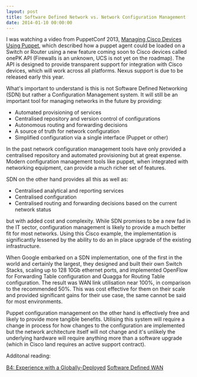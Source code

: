 ```yaml
---
layout: post
title: Software Defined Network vs. Network Configuration Management
date: 2014-01-10 00:00:00
---
```


I was watching a video from PuppetConf 2013,&nbsp;[Managing Cisco Devices Using Puppet](http://puppetlabs.com/presentations/managing-cisco-devices-using-puppet), which described how a puppet agent could be loaded on a Switch or Router using a new feature coming soon to Cisco devices called onePK API (Firewalls is an unknown, UCS is not yet on the roadmap).&nbsp;The API is designed to provide transparent support for integration with Cisco devices, which will work across all platforms. Nexus support is due to be released early this year.

What's important to understand is this is not Software Defined Networking (SDN) but rather a Configuration Management system. It will still be an important tool for managing networks in the future by providing:

*   Automated provisioning of services
*   Centralised repository and version control of configurations
*   Autonomous routing and forwarding decisions
*   A source of truth for network configuration
*   Simplified configuration via a single interface (Puppet or other)

In the past network configuration management tools have only provided a centralised repository and automated provisioning but at great expense. Modern configuration management tools like puppet, when integrated with networking equipment, can provide a much richer set of features.

SDN on the other hand provides all this as well as:

*   Centralised analytical and reporting services
*   Centralised configuration
*   Centralised routing and forwarding decisions&nbsp;based on the current network status

but with added cost and complexity. While SDN promises to be a new fad in the IT sector, configuration management is likely to provide a much better fit for most networks. Using this Cisco example, the implementation is significantly lessened by the ability to do an in place upgrade of the existing infrastructure.

When Google embarked on a SDN implementation, one of the first in the world and certainly the largest, they designed and built their own Switch Stacks, scaling up to 128 10Gb ethernet ports, and implemented OpenFlow for Forwarding Table configuration and Quagga for Routing Table configuration. The result was WAN link utilisation near 100%, in comparison to the recommended 50%. This was cost effective for them on their scale and provided significant gains for their use case, the same cannot be said for most environments.

Puppet configuration management on the other hand is effectively free and likely to provide more tangible benefits. Utilising this system will require a change in process for how changes to the configuration are implemented but the network architecture itself will not change and it's unlikely the underlying hardware will require anything more than a software upgrade (which in Cisco land requires an active support contract).

Additonal reading:

[B4: Experience with a Globally-Deployed](http://cseweb.ucsd.edu/~vahdat/papers/b4-sigcomm13.pdf)
[Software Deﬁned WAN](http://cseweb.ucsd.edu/~vahdat/papers/b4-sigcomm13.pdf)

